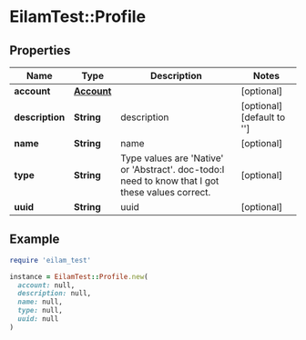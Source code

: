 # EilamTest::Profile

## Properties

| Name | Type | Description | Notes |
| ---- | ---- | ----------- | ----- |
| **account** | [**Account**](Account.md) |  | [optional] |
| **description** | **String** | description | [optional][default to &#39;&#39;] |
| **name** | **String** | name | [optional] |
| **type** | **String** | Type values are &#39;Native&#39; or &#39;Abstract&#39;. doc-todo:I need to know that I got these values correct. | [optional] |
| **uuid** | **String** | uuid | [optional] |

## Example

```ruby
require 'eilam_test'

instance = EilamTest::Profile.new(
  account: null,
  description: null,
  name: null,
  type: null,
  uuid: null
)
```

